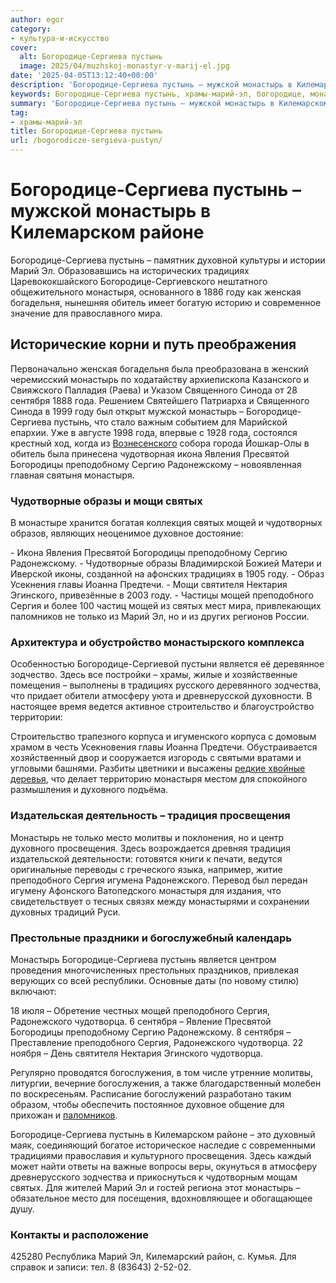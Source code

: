 ```yaml
---
author: egor
category:
- культура-и-искусство
cover:
  alt: Богородице-Сергиева пустынь
  image: 2025/04/muzhskoj-monastyr-v-marij-el.jpg
date: '2025-04-05T13:12:40+00:00'
description: 'Богородице-Сергиева пустынь – мужской монастырь в Килемарском районе Богородице-Сергиева пустынь – памятник духовной культуры и истории Марий Эл....'
keywords: Богородице-Сергиева пустынь, храмы-марий-эл, богородице, монастырь, сергиева, пустынь, марий, монастыря, году, святых, мощей, преподобного, сергия, традициях, сентября, года, пресвятой
summary: 'Богородице-Сергиева пустынь – мужской монастырь в Килемарском районе Богородице-Сергиева пустынь – памятник духовной культуры и истории Марий Эл....'
tag:
- храмы-марий-эл
title: Богородице-Сергиева пустынь
url: /bogorodicze-sergieva-pustyn/
---
```


# Богородице-Сергиева пустынь – мужской монастырь в Килемарском районе

Богородице-Сергиева пустынь – памятник духовной культуры и истории Марий Эл. Образовавшись на исторических традициях Царевококшайского Богородице-Сергиевского нештатного общежительного монастыря, основанного в 1886 году как женская богадельня, нынешняя обитель имеет богатую историю и современное значение для православного мира.

## Исторические корни и путь преображения

Первоначально женская богадельня была преобразована в женский черемисский монастырь по ходатайству архиепископа Казанского и Свияжского Палладия (Раева) и Указом Священного Синода от 28 сентября 1888 года. Решением Святейшего Патриарха и Священного Синода в 1999 году был открыт мужской монастырь – Богородице-Сергиева пустынь, что стало важным событием для Марийской епархии. Уже в августе 1998 года, впервые с 1928 года, состоялся крестный ход, когда из [Вознесенского](/svyato-troiczkij-hram/) собора города Йошкар-Олы в обитель была принесена чудотворная икона Явления Пресвятой Богородицы преподобному Сергию Радонежскому – новоявленная главная святыня монастыря.

### Чудотворные образы и мощи святых

В монастыре хранится богатая коллекция святых мощей и чудотворных образов, являющих неоценимое духовное достояние:

\- Икона Явления Пресвятой Богородицы преподобному Сергию Радонежскому.
\- Чудотворные образы Владимирской Божией Матери и Иверской иконы, созданной на афонских традициях в 1905 году.
\- Образ Усекнения главы Иоанна Предтечи.
\- Мощи святителя Нектария Эгинского, привезённые в 2003 году.
\- Частицы мощей преподобного Сергия и более 100 частиц мощей из святых мест мира, привлекающих паломников не только из Марий Эл, но и из других регионов России.

### Архитектура и обустройство монастырского комплекса

Особенностью Богородице-Сергиевой пустыни является её деревянное зодчество. Здесь все постройки – храмы, жилые и хозяйственные помещения – выполнены в традициях русского деревянного зодчества, что придает обители атмосферу уюта и древнерусской духовности. В настоящее время ведется активное строительство и благоустройство территории:

Строительство трапезного корпуса и игуменского корпуса с домовым храмом в честь Усекновения главы Иоанна Предтечи.
Обустраивается хозяйственный двор и сооружается изгородь с святыми вратами и угловыми башнями.
Разбиты цветники и высажены [редкие хвойные деревья](/kokshamarskie-sosny/), что делает территорию монастыря местом для спокойного размышления и духовного подъёма.

### Издательская деятельность – традиция просвещения

Монастырь не только место молитвы и поклонения, но и центр духовного просвещения. Здесь возрождается древняя традиция издательской деятельности: готовятся книги к печати, ведутся оригинальные переводы с греческого языка, например, житие преподобного Сергия игумена Радонежского. Перевод был передан игумену Афонского Ватопедского монастыря для издания, что свидетельствует о тесных связях между монастырями и сохранении духовных традиций Руси.

### Престольные праздники и богослужебный календарь

Монастырь Богородице-Сергиева пустынь является центром проведения многочисленных престольных праздников, привлекая верующих со всей республики. Основные даты (по новому стилю) включают:

18 июля – Обретение честных мощей преподобного Сергия, Радонежского чудотворца.
6 сентября – Явление Пресвятой Богородицы преподобному Сергию Радонежскому.
8 сентября – Преставление преподобного Сергия, Радонежского чудотворца.
22 ноября – День святителя Нектария Эгинского чудотворца.

Регулярно проводятся богослужения, в том числе утренние молитвы, литургии, вечерние богослужения, а также благодарственный молебен по воскресеньям. Расписание богослужений разработано таким образом, чтобы обеспечить постоянное духовное общение для прихожан и [паломников](/buddijskaya-stupa-prosvetleniya/).

Богородице-Сергиева пустынь в Килемарском районе – это духовный маяк, соединяющий богатое историческое наследие с современными традициями православия и культурного просвещения. Здесь каждый может найти ответы на важные вопросы веры, окунуться в атмосферу древнерусского зодчества и прикоснуться к чудотворным мощам святых. Для жителей Марий Эл и гостей региона этот монастырь – обязательное место для посещения, вдохновляющее и обогащающее душу.

### Контакты и расположение

425280 Республика Марий Эл, Килемарский район, с. Кумья.
Для справок и записи: тел. 8 (83643) 2-52-02.